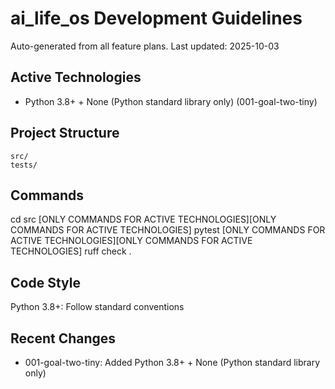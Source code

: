 # ai_life_os Development Guidelines

Auto-generated from all feature plans. Last updated: 2025-10-03

## Active Technologies
- Python 3.8+ + None (Python standard library only) (001-goal-two-tiny)

## Project Structure
```
src/
tests/
```

## Commands
cd src [ONLY COMMANDS FOR ACTIVE TECHNOLOGIES][ONLY COMMANDS FOR ACTIVE TECHNOLOGIES] pytest [ONLY COMMANDS FOR ACTIVE TECHNOLOGIES][ONLY COMMANDS FOR ACTIVE TECHNOLOGIES] ruff check .

## Code Style
Python 3.8+: Follow standard conventions

## Recent Changes
- 001-goal-two-tiny: Added Python 3.8+ + None (Python standard library only)

<!-- MANUAL ADDITIONS START -->
<!-- MANUAL ADDITIONS END -->